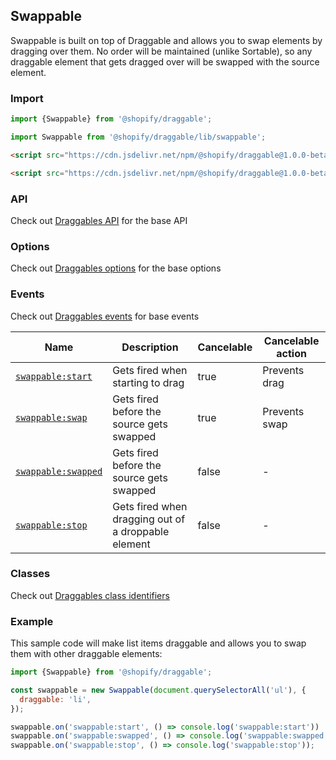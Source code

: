 ## Swappable

Swappable is built on top of Draggable and allows you to swap elements by dragging over them. No order will be maintained (unlike Sortable),
so any draggable element that gets dragged over will be swapped with the source element.

### Import

```js
import {Swappable} from '@shopify/draggable';
```

```js
import Swappable from '@shopify/draggable/lib/swappable';
```

```html
<script src="https://cdn.jsdelivr.net/npm/@shopify/draggable@1.0.0-beta.4/lib/draggable.bundle.js"></script>
```

```html
<script src="https://cdn.jsdelivr.net/npm/@shopify/draggable@1.0.0-beta.4/lib/swappable.js"></script>
```

### API

Check out [Draggables API](../Draggable#api) for the base API

### Options

Check out [Draggables options](../Draggable#options) for the base options

### Events

Check out [Draggables events](../Draggable#events) for base events

| Name                                     | Description                                                | Cancelable  | Cancelable action    |
| ---------------------------------------- | ---------------------------------------------------------- | ----------- | -------------------- |
| [`swappable:start`][swappablestart]      | Gets fired when starting to drag                           | true        | Prevents drag        |
| [`swappable:swap`][swappableswap]        | Gets fired before the source gets swapped                  | true        | Prevents swap        |
| [`swappable:swapped`][swappableswapped]  | Gets fired before the source gets swapped                  | false       | -                    |
| [`swappable:stop`][swappablestop]        | Gets fired when dragging out of a droppable element        | false       | -                    |

[swappablestart]: SwappableEvent#swappablestartevent
[swappableswap]: SwappableEvent#swappableswapevent
[swappableswapped]: SwappableEvent#swappableswappedevent
[swappablestop]: SwappableEvent#swappablestopevent

### Classes

Check out [Draggables class identifiers](../Draggable#classes)

### Example

This sample code will make list items draggable and allows you to swap them with other draggable elements:

```js
import {Swappable} from '@shopify/draggable';

const swappable = new Swappable(document.querySelectorAll('ul'), {
  draggable: 'li',
});

swappable.on('swappable:start', () => console.log('swappable:start'))
swappable.on('swappable:swapped', () => console.log('swappable:swapped'));
swappable.on('swappable:stop', () => console.log('swappable:stop'));
```
